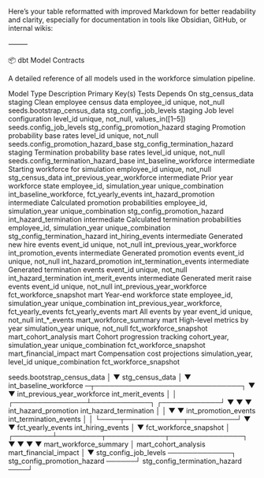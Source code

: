 Here’s your table reformatted with improved Markdown for better readability and clarity, especially for documentation in tools like Obsidian, GitHub, or internal wikis:

⸻

📦 dbt Model Contracts

A detailed reference of all models used in the workforce simulation pipeline.

Model	Type	Description	Primary Key(s)	Tests	Depends On
stg_census_data	staging	Clean employee census data	employee_id	unique, not_null	seeds.bootstrap_census_data
stg_config_job_levels	staging	Job level configuration	level_id	unique, not_null, values_in([1–5])	seeds.config_job_levels
stg_config_promotion_hazard	staging	Promotion probability base rates	level_id	unique, not_null	seeds.config_promotion_hazard_base
stg_config_termination_hazard	staging	Termination probability base rates	level_id	unique, not_null	seeds.config_termination_hazard_base
int_baseline_workforce	intermediate	Starting workforce for simulation	employee_id	unique, not_null	stg_census_data
int_previous_year_workforce	intermediate	Prior year workforce state	employee_id, simulation_year	unique_combination	int_baseline_workforce, fct_yearly_events
int_hazard_promotion	intermediate	Calculated promotion probabilities	employee_id, simulation_year	unique_combination	stg_config_promotion_hazard
int_hazard_termination	intermediate	Calculated termination probabilities	employee_id, simulation_year	unique_combination	stg_config_termination_hazard
int_hiring_events	intermediate	Generated new hire events	event_id	unique, not_null	int_previous_year_workforce
int_promotion_events	intermediate	Generated promotion events	event_id	unique, not_null	int_hazard_promotion
int_termination_events	intermediate	Generated termination events	event_id	unique, not_null	int_hazard_termination
int_merit_events	intermediate	Generated merit raise events	event_id	unique, not_null	int_previous_year_workforce
fct_workforce_snapshot	mart	Year-end workforce state	employee_id, simulation_year	unique_combination	int_previous_year_workforce, fct_yearly_events
fct_yearly_events	mart	All events by year	event_id	unique, not_null	int_*_events
mart_workforce_summary	mart	High-level metrics by year	simulation_year	unique, not_null	fct_workforce_snapshot
mart_cohort_analysis	mart	Cohort progression tracking	cohort_year, simulation_year	unique_combination	fct_workforce_snapshot
mart_financial_impact	mart	Compensation cost projections	simulation_year, level_id	unique_combination	fct_workforce_snapshot

seeds.bootstrap_census_data
        │
        ▼
stg_census_data
        │
        ▼
int_baseline_workforce ─┬──────────────────────────────┐
                        ▼                              ▼
        int_previous_year_workforce         int_merit_events
                        │                              │
        ┌───────────────┴────────────┐     ┌────────────┘
        ▼                            ▼     ▼
int_hazard_promotion     int_hazard_termination
        │                            │
        ▼                            ▼
int_promotion_events     int_termination_events
        │                            │
        └────┬────────────┬──────────┘
             ▼            ▼
       fct_yearly_events  int_hiring_events
             │
             ▼
   fct_workforce_snapshot
             │
    ┌────────┴─────────┬────────────┬───────────────┐
    ▼                  ▼            ▼               ▼
mart_workforce_summary │  mart_cohort_analysis   mart_financial_impact
                       │
                       ▼
     stg_config_job_levels ─────────────┐
     stg_config_promotion_hazard ──────┘
     stg_config_termination_hazard ────┘
